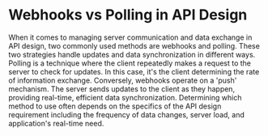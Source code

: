 # Webhooks vs Polling in API Design

When it comes to managing server communication and data exchange in API design, two commonly used methods are webhooks and polling. These two strategies handle updates and data synchronization in different ways. Polling is a technique where the client repeatedly makes a request to the server to check for updates. In this case, it's the client determining the rate of information exchange. Conversely, webhooks operate on a 'push' mechanism. The server sends updates to the client as they happen, providing real-time, efficient data synchronization. Determining which method to use often depends on the specifics of the API design requirement including the frequency of data changes, server load, and application's real-time need.
